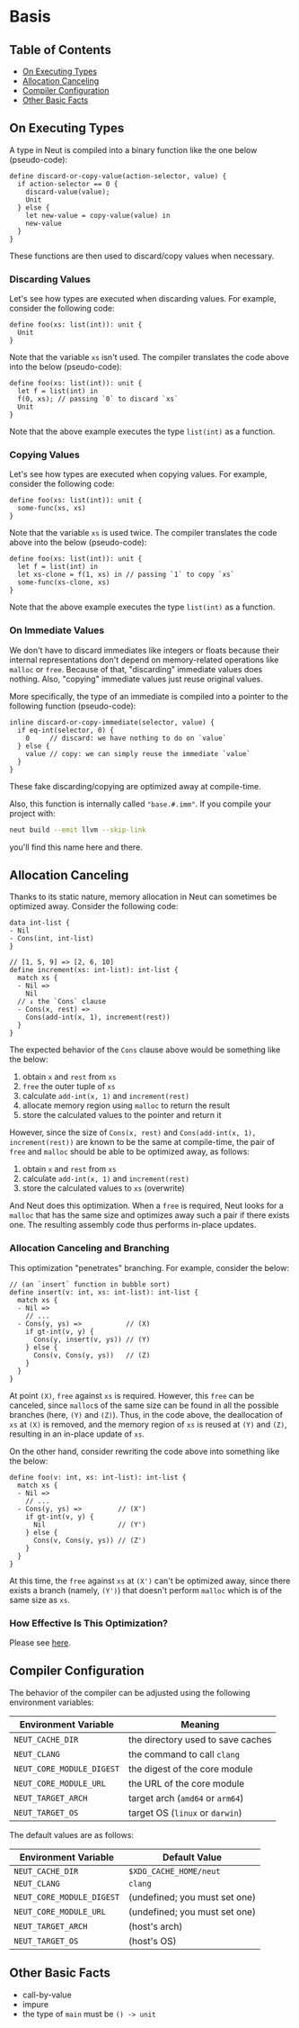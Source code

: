 # Basis

## Table of Contents

- [On Executing Types](./basis.md#on-executing-types)
- [Allocation Canceling](./basis.md#allocation-canceling)
- [Compiler Configuration](./basis.md#compiler-configuration)
- [Other Basic Facts](./basis.md#other-basic-facts)

## On Executing Types

A type in Neut is compiled into a binary function like the one below (pseudo-code):

```neut
define discard-or-copy-value(action-selector, value) {
  if action-selector == 0 {
    discard-value(value);
    Unit
  } else {
    let new-value = copy-value(value) in
    new-value
  }
}
```

These functions are then used to discard/copy values when necessary.

### Discarding Values

Let's see how types are executed when discarding values. For example, consider the following code:

```neut
define foo(xs: list(int)): unit {
  Unit
}
```

Note that the variable `xs` isn't used. The compiler translates the code above into the below (pseudo-code):

```neut
define foo(xs: list(int)): unit {
  let f = list(int) in
  f(0, xs); // passing `0` to discard `xs`
  Unit
}
```

Note that the above example executes the type `list(int)` as a function.

### Copying Values

Let's see how types are executed when copying values. For example, consider the following code:

```neut
define foo(xs: list(int)): unit {
  some-func(xs, xs)
}
```

Note that the variable `xs` is used twice. The compiler translates the code above into the below (pseudo-code):

```neut
define foo(xs: list(int)): unit {
  let f = list(int) in
  let xs-clone = f(1, xs) in // passing `1` to copy `xs`
  some-func(xs-clone, xs)
}
```

Note that the above example executes the type `list(int)` as a function.

### On Immediate Values

We don't have to discard immediates like integers or floats because their internal representations don't depend on memory-related operations like `malloc` or `free`. Because of that, "discarding" immediate values does nothing. Also, "copying" immediate values just reuse original values.

More specifically, the type of an immediate is compiled into a pointer to the following function (pseudo-code):

```neut
inline discard-or-copy-immediate(selector, value) {
  if eq-int(selector, 0) {
    0     // discard: we have nothing to do on `value`
  } else {
    value // copy: we can simply reuse the immediate `value`
  }
}
```

These fake discarding/copying are optimized away at compile-time.

Also, this function is internally called `"base.#.imm"`. If you compile your project with:

```sh
neut build --emit llvm --skip-link
```

you'll find this name here and there.

## Allocation Canceling

Thanks to its static nature, memory allocation in Neut can sometimes be optimized away. Consider the following code:

```neut
data int-list {
- Nil
- Cons(int, int-list)
}

// [1, 5, 9] => [2, 6, 10]
define increment(xs: int-list): int-list {
  match xs {
  - Nil =>
    Nil
  // ↓ the `Cons` clause
  - Cons(x, rest) =>
    Cons(add-int(x, 1), increment(rest))
  }
}
```

The expected behavior of the `Cons` clause above would be something like the below:

1. obtain `x` and `rest` from `xs`
2. `free` the outer tuple of `xs`
3. calculate `add-int(x, 1)` and `increment(rest)`
4. allocate memory region using `malloc` to return the result
5. store the calculated values to the pointer and return it

However, since the size of `Cons(x, rest)` and `Cons(add-int(x, 1), increment(rest))` are known to be the same at compile-time, the pair of `free` and `malloc` should be able to be optimized away, as follows:

1. obtain `x` and `rest` from `xs`
2. calculate `add-int(x, 1)` and `increment(rest)`
3. store the calculated values to `xs` (overwrite)

And Neut does this optimization. When a `free` is required, Neut looks for a `malloc` that has the same size and optimizes away such a pair if there exists one. The resulting assembly code thus performs in-place updates.

### Allocation Canceling and Branching

This optimization "penetrates" branching. For example, consider the below:

```neut
// (an `insert` function in bubble sort)
define insert(v: int, xs: int-list): int-list {
  match xs {
  - Nil =>
    // ...
  - Cons(y, ys) =>           // (X)
    if gt-int(v, y) {
      Cons(y, insert(v, ys)) // (Y)
    } else {
      Cons(v, Cons(y, ys))   // (Z)
    }
  }
}
```

At point `(X)`, `free` against `xs` is required. However, this `free` can be canceled, since `malloc`s of the same size can be found in all the possible branches (here, `(Y)` and `(Z)`). Thus, in the code above, the deallocation of `xs` at `(X)` is removed, and the memory region of `xs` is reused at `(Y)` and `(Z)`, resulting in an in-place update of `xs`.

On the other hand, consider rewriting the code above into something like the below:

```neut
define foo(v: int, xs: int-list): int-list {
  match xs {
  - Nil =>
    // ...
  - Cons(y, ys) =>         // (X')
    if gt-int(v, y) {
      Nil                  // (Y')
    } else {
      Cons(v, Cons(y, ys)) // (Z')
    }
  }
}
```

At this time, the `free` against `xs` at `(X')` can't be optimized away, since there exists a branch (namely, `(Y')`) that doesn't perform `malloc` which is of the same size as `xs`.

### How Effective Is This Optimization?

Please see [here](./resource-management.md#how-effective-is-this-optimization).

## Compiler Configuration

The behavior of the compiler can be adjusted using the following environment variables:

| Environment Variable      | Meaning                           |
| ------------------------- | --------------------------------- |
| `NEUT_CACHE_DIR`          | the directory used to save caches |
| `NEUT_CLANG`              | the command to call `clang`       |
| `NEUT_CORE_MODULE_DIGEST` | the digest of the core module     |
| `NEUT_CORE_MODULE_URL`    | the URL of the core module        |
| `NEUT_TARGET_ARCH`        | target arch (`amd64` or `arm64`)  |
| `NEUT_TARGET_OS`          | target OS (`linux` or `darwin`)   |

The default values are as follows:

| Environment Variable      | Default Value                 |
| ------------------------- | ----------------------------- |
| `NEUT_CACHE_DIR`          | `$XDG_CACHE_HOME/neut`        |
| `NEUT_CLANG`              | `clang`                       |
| `NEUT_CORE_MODULE_DIGEST` | (undefined; you must set one) |
| `NEUT_CORE_MODULE_URL`    | (undefined; you must set one) |
| `NEUT_TARGET_ARCH`        | (host's arch)                 |
| `NEUT_TARGET_OS`          | (host's OS)                   |

## Other Basic Facts

- call-by-value
- impure
- the type of `main` must be `() -> unit`
